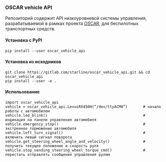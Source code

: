 ### OSCAR vehicle API

Репозиторий содержит API низкоуровневой системы управления, разрабатываемой в рамках проекта [OSCAR](https://gitlab.com/starline/oscar), для беспилотных транспортных средств.


#### Установка с PyPI

```
pip install --user oscar_vehicle_api
```


#### Установка из исходников

```
git clone https://gitlab.com/starline/oscar_vehicle_api.git && cd oscar_vehicle_api
pip install --user -e .
```

#### Использование

```
import oscar_vehicle_api
vehicle = oscar_vehicle_api.LexusRX450H(“/dev/ttyACM0”)       # начало работы с автомобилем
vehicle.led_blink()                                           # индикация на панели управления автомобиля
vehicle.emergency_stop()                                      # экстренное торможение автомобиля
vehicle.left_turn_signal()                                    # включить левый сигнал поворота
vehicle.get_steering_wheel_angle_and_velocity()               # получить текущее положение и скорость руля
vehicle.stop_sending_steering_wheel_torque_cmd()              # перестать отправлять сообщения управления рулем
```
